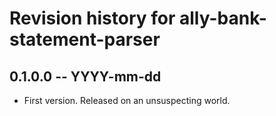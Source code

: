 # Revision history for ally-bank-statement-parser

## 0.1.0.0  -- YYYY-mm-dd

* First version. Released on an unsuspecting world.

